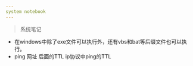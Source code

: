 ```yaml
---
system notebook
---
```

> 系统笔记  
- 在windows中除了exe文件可以执行外，还有vbs和bat等后缀文件也可以执行。  
- ping 网址 后面的TTL ip协议中ping的TTL  
